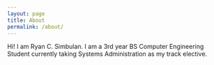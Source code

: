 ```yaml
---
layout: page
title: About
permalink: /about/
---
```


Hi! I am Ryan C. Simbulan. I am a 3rd year BS Computer Engineering Student currently taking Systems Administration as my track elective. 
